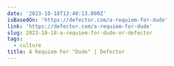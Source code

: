 ```yaml
---
date: '2023-10-18T13:40:13.000Z'
isBasedOn: 'https://defector.com/a-requiem-for-dude'
link: 'https://defector.com/a-requiem-for-dude'
slug: 2023-10-18-a-requiem-for-dude-or-defector
tags:
  - culture
title: A Requiem For "Dude" | Defector
---
```


